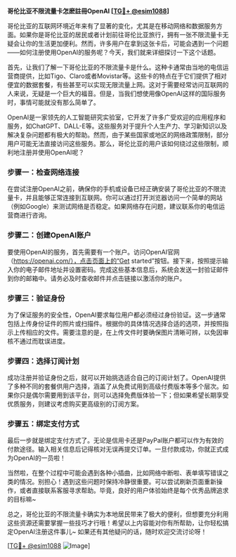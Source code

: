 **哥伦比亚不限流量卡怎麽註冊OpenAI [[TG💪+ @esim1088](https://t.me/s/esim1088)]**

哥伦比亚的互联网环境近年来有了显著的变化，尤其是在移动网络和数据服务方面。如果你是哥伦比亚的居民或者计划前往哥伦比亚旅行，拥有一张不限流量卡无疑会让你的生活更加便利。然而，许多用户在拿到这张卡后，可能会遇到一个问题——如何注册使用OpenAI的服务呢？今天，我们就来详细探讨一下这个话题。

首先，让我们了解一下哥伦比亚的不限流量卡是什么。这种卡通常由当地的电信运营商提供，比如Tigo、Claro或者Movistar等。这些卡的特点在于它们提供了相对便宜的数据套餐，有些甚至可以实现无限流量上网。这对于需要经常访问互联网的人来说，无疑是一个巨大的福音。但是，当我们想使用像OpenAI这样的国际服务时，事情可能就没有那么简单了。

OpenAI是一家领先的人工智能研究实验室，它开发了许多广受欢迎的应用程序和服务，如ChatGPT、DALL-E等。这些服务对于提升个人生产力、学习新知识以及解决复杂问题都有极大的帮助。然而，由于某些国家或地区的网络政策限制，部分用户可能无法直接访问这些服务。那么，哥伦比亚的用户该如何绕过这些限制，顺利地注册并使用OpenAI呢？

### 步骤一：检查网络连接

在尝试注册OpenAI之前，确保你的手机或设备已经正确安装了哥伦比亚的不限流量卡，并且能够正常连接到互联网。你可以通过打开浏览器访问一个简单的网站（例如Google）来测试网络是否稳定。如果网络存在问题，建议联系你的电信运营商进行咨询。

### 步骤二：创建OpenAI账户

要使用OpenAI的服务，首先需要有一个账户。访问OpenAI官网（https://openai.com/），点击页面上的“Get started”按钮。接下来，按照提示输入你的电子邮件地址并设置密码。完成这些基本信息后，系统会发送一封验证邮件到你的邮箱中。请务必及时查收邮件并点击链接以激活你的账户。

### 步骤三：验证身份

为了保证服务的安全性，OpenAI要求每位用户都必须经过身份验证。这一步通常包括上传身份证件的照片或扫描件。根据你的具体情况选择合适的选项，并按照指示上传相应的文件。需要注意的是，在上传文件时要确保图片清晰可辨，以免因审核不通过而耽误进度。

### 步骤四：选择订阅计划

成功注册并验证身份之后，就可以开始挑选适合自己的订阅计划了。OpenAI提供了多种不同的套餐供用户选择，涵盖了从免费试用到高级付费版本等多个层次。如果你只是偶尔需要用到该平台，则可以选择免费版体验一下；但如果希望长期享受优质服务，则建议考虑购买更高级别的订阅方案。

### 步骤五：绑定支付方式

最后一步就是绑定支付方式了。无论是信用卡还是PayPal账户都可以作为有效的付款途径。输入相关信息后记得核对无误再提交订单。一旦付款成功，你就正式成为OpenAI的一员啦！

当然啦，在整个过程中可能会遇到各种小插曲，比如网络中断啦、表单填写错误之类的情况。别担心！遇到这些问题时保持冷静很重要。可以尝试刷新页面重新操作，或者直接联系客服寻求帮助。毕竟，良好的用户体验始终是每个优秀品牌追求的目标嘛~

总之，哥伦比亚的不限流量卡确实为本地居民带来了极大的便利，但想要充分利用这些资源还需要掌握一些技巧才行哦！希望以上内容能对你有所帮助，让你轻松搞定OpenAI注册这件事儿~ 如果还有其他疑问的话，随时欢迎交流讨论呀！

[[TG💪+ @esim1088](https://t.me/s/esim1088) ![Image](https://i.postimg.cc/4NQfJmqS/Snipaste-2025-05-13-00-14-12.png)]